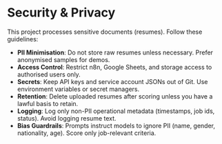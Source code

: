 # Security & Privacy

This project processes sensitive documents (resumes). Follow these guidelines:

- **PII Minimisation**: Do not store raw resumes unless necessary. Prefer anonymised samples for demos.
- **Access Control**: Restrict n8n, Google Sheets, and storage access to authorised users only.
- **Secrets**: Keep API keys and service account JSONs out of Git. Use environment variables or secret managers.
- **Retention**: Delete uploaded resumes after scoring unless you have a lawful basis to retain.
- **Logging**: Log only non-PII operational metadata (timestamps, job ids, status). Avoid logging resume text.
- **Bias Guardrails**: Prompts instruct models to ignore PII (name, gender, nationality, age). Score only job-relevant criteria.
